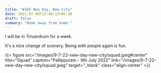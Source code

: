 ```yaml
---
title: "#165 New Day, New City"
date: 2022-07-09T22:40:13+05:30
draft: false
summary: "Home away from home."
---
```


I will be in Trivandrum for a week.

It's a nice change of scenery. Being with people again is fun.

{{< figure src="/images/9-7-22-new-day-new-city/squad.jpeg#center" title="Squad" caption="Pallippuram - 9th July 2022" link="/images/9-7-22-new-day-new-city/squad.jpeg" target="_blank" class="align-center" >}}
